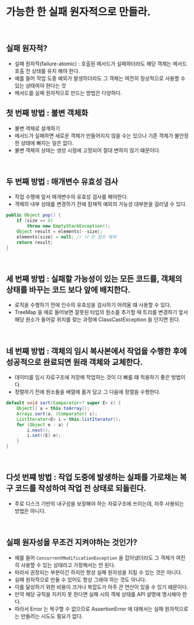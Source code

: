 # 가능한 한 실패 원자적으로 만들라.

</br>

## 실패 원자적?
- 실패 원자적(failure-atomic) : 호출된 메서드가 실패하더라도 해당 객체는 메서드 호출 전 상태를 유지 해야 한다.
- 예를 들어 작업 도중 예외가 발생하더라도 그 객체는 여전히 정상적으로 사용할 수 있는 상태여야 한다는 것
- 메서드를 실패 원자적으로 만드는 방법은 다양하다.

## 첫 번째 방법 : 불변 객체화
- 불변 객체로 설계하기
- 메서드가 실패하면 새로운 객체가 만들어지지 않을 수는 있으나 기존 객체가 불안정한 상태에 빠지는 일은 없다.
- 불변 객체의 상태는 생성 시점에 고정되어 절대 변하지 않기 떄문이다.

</br>

## 두 번째 방법 : 매개변수 유효성 검사
- 작업 수행에 앞서 매개변수의 유효성 검사를 해야한다.
- 객체의 내부 상태를 변경하기 전에 잠재적 예외의 가능성 대부분을 걸러낼 수 있다.

```java
public Object pop() {
    if (size == 0)
        throw new EmptyStackException();
    Object result = elements[--size];
    elements[size] = null; // 다 쓴 참조 해제
    return result;
}
```

</br>

## 세 번째 방법 : 실패할 가능성이 있는 모든 코드를, 객체의 상태를 바꾸는 코드 보다 앞에 배치한다.
- 로직을 수행하기 전에 인수의 유효성을 검사하기 어려울 떄 사용할 수 있다.
- TreeMap 을 예로 들어보면 잘못된 타입의 원소를 추가할 때 트리를 변경하기 앞서 해당 원소가 들어갈 위치를 찾는 과정에 ClassCastException 을 던지면 된다.

</br>

## 네 번째 방법 : 객체의 임시 복사본에서 작업을 수행한 후에 성공적으로 완료되면 원래 객체와 교체한다.
- 데이터를 임시 자료구조에 저장해 작업하는 것이 더 빠를 떄 적용하기 좋은 방법이다.
- 정렬하기 전에 원소들을 배열에 옮겨 담고 그 다음에 정렬을 수행한다.

```java
default void sort(Comparator<? super E> c) {
    Object[] a = this.toArray();
    Arrays.sort(a, (Comparator) c);
    ListIterator<E> i = this.listIterator();
    for (Object e : a) {
        i.next();
        i.set((E) e);
    }
}
```

</br>

## 다섯 번쨰 방법 : 작업 도중에 발생하는 실패를 가로채는 복구 코드를 작성하여 작업 전 상태로 되돌린다.
- 주로 디스크 기반의 내구성을 보장해야 하는 자료구조에 쓰이는데, 자주 사용되는 방법은 아니다.

</br>

## 실패 원자성을 무조건 지켜야하는 것인가?
- 예를 들어 `ConcurrentModificationException` 을 잡아냈더라도 그 객체가 여전히 사용할 수 있는 상태라고 가정해서는 안 된다.
- 따라서 권장되는 부분이긴 하지만 항상 실패 원자성을 지킬 수 있는 것은 아니다.
- 실패 원자적으로 만들 수 있어도 항상 그래야 하는 것도 아니다.
- 이를 달성하기 위한 비용이 크거나 복잡도가 아주 큰 연산이 있을 수 있기 떄문이다.
- 만약 해당 규칙을 지키지 못 한다면 실패 시의 객체 상태를 API 설명에 명시해야 한다.
- 따라서 Error 는 복구할 수 없으므로 AssertionError 에 대해서는 실패 원자적으로는 만들려는 시도도 필요가 없다.


